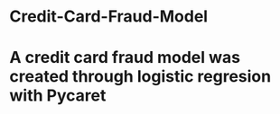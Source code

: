 # Credit-Card-Fraud-Model
# A credit card fraud model was created through logistic regresion with Pycaret
